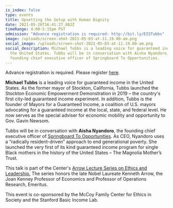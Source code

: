 ```yaml
---
is_index: false
type: events
title: Upsetting the Setup with Human Dignity
date: 2021-05-26T16:41:27.882Z
timeRange: 4:00-5:15pm PST
admission: "Advance registration is required: http://bit.ly/EISTubbs"
image: /uploads/screen-shot-2021-05-03-at-11.19.00-am.png
social_image: /uploads/screen-shot-2021-05-03-at-11.19.00-am.png
social_description: Michael Tubbs is a leading voice for guaranteed income in
  the United States. Tubbs will be in conversation with Aisha Nyandoro, the
  founding chief executive officer of Springboard To Opportunities.
---
```

Advance registration is required. Please register [here](https://stanford.zoom.us/webinar/register/WN_Wa0iwiRZTlaLdY9v0jWCwA).

**Michael Tubbs** is a leading voice for guaranteed income in the United States. As the former mayor of Stockton, California, Tubbs launched the Stockton Economic Empowerment Demonstration in 2019 – the country's first city-led guaranteed income experiment. In addition, Tubbs is the founder of Mayors for a Guaranteed Income, a coalition of U.S. mayors advocating for a guaranteed income at the local, state, and federal level. He now serves as the special adviser for economic mobility and opportunity to Gov. Gavin Newsom. 

Tubbs will be in conversation with **Aisha Nyandoro**, the founding chief executive officer of [Springboard To Opportunities](https://springboardto.org/about/leadership/). As CEO, Nyandoro uses a “radically resident-driven” approach to end generational poverty. She launched the very first of its kind guaranteed income program for single Black mothers in the history of the United States – The Magnolia Mother’s Trust. 

This talk is part of the Center's [Arrow Lecture Series](https://ethicsinsociety.sites.stanford.edu/events/series/arrow-lectures)[ on Ethics and Leadership.](https://ethicsinsociety.sites.stanford.edu/events/series/arrow-lectures) The series honors the late Nobel Laureate Kenneth Arrow, the Joan Kenney Professor of Economics and Professor of Operations Research, Emeritus.

This event is co-sponsored by the McCoy Family Center for Ethics in Society and the Stanford Basic Income Lab.